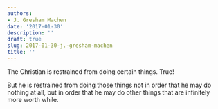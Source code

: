 ```yaml
---
authors:
- J. Gresham Machen
date: '2017-01-30'
description: ''
draft: true
slug: 2017-01-30-j.-gresham-machen
title: ''
---
```

The Christian is restrained from doing certain things. True! 

But he is restrained from doing those things not in order that he may do nothing at all, but in order that he may do other things that are infinitely more worth while.



